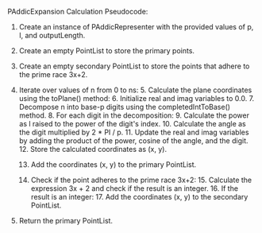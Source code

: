 PAddicExpansion Calculation Pseudocode:

1. Create an instance of PAddicRepresenter with the provided values of p, l, and outputLength.
2. Create an empty PointList to store the primary points.
3. Create an empty secondary PointList to store the points that adhere to the prime race 3x+2.

4. Iterate over values of n from 0 to ns:
    5. Calculate the plane coordinates using the toPlane() method:
        6. Initialize real and imag variables to 0.0.
        7. Decompose n into base-p digits using the completedIntToBase() method.
        8. For each digit in the decomposition:
            9. Calculate the power as l raised to the power of the digit's index.
            10. Calculate the angle as the digit multiplied by 2 * PI / p.
            11. Update the real and imag variables by adding the product of the power, cosine of the angle, and the digit.
    12. Store the calculated coordinates as (x, y).

    13. Add the coordinates (x, y) to the primary PointList.

    14. Check if the point adheres to the prime race 3x+2:
        15. Calculate the expression 3x + 2 and check if the result is an integer.
        16. If the result is an integer:
            17. Add the coordinates (x, y) to the secondary PointList.

18. Return the primary PointList.

